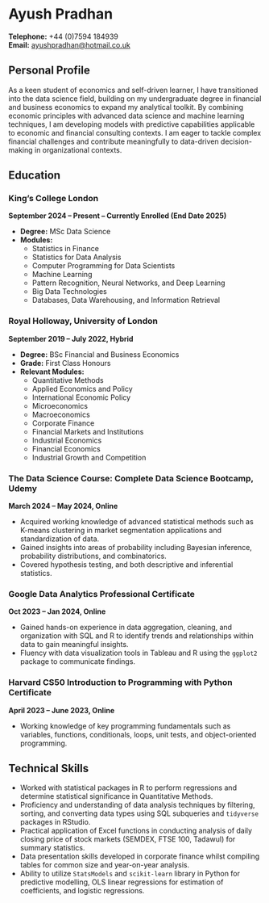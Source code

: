 # Ayush Pradhan  
**Telephone:** +44 (0)7594 184939  
**Email:** ayushpradhan@hotmail.co.uk  

## Personal Profile  
As a keen student of economics and self-driven learner, I have transitioned into the data science field, building on my undergraduate degree in financial and business economics to expand my analytical toolkit. By combining economic principles with advanced data science and machine learning techniques, I am developing models with predictive capabilities applicable to economic and financial consulting contexts. I am eager to tackle complex financial challenges and contribute meaningfully to data-driven decision-making in organizational contexts.

## Education  

### King’s College London  
**September 2024 – Present – Currently Enrolled (End Date 2025)**  
- **Degree:** MSc Data Science  
- **Modules:**  
  - Statistics in Finance  
  - Statistics for Data Analysis  
  - Computer Programming for Data Scientists  
  - Machine Learning  
  - Pattern Recognition, Neural Networks, and Deep Learning  
  - Big Data Technologies  
  - Databases, Data Warehousing, and Information Retrieval  

### Royal Holloway, University of London  
**September 2019 – July 2022, Hybrid**  
- **Degree:** BSc Financial and Business Economics  
- **Grade:** First Class Honours  
- **Relevant Modules:**  
  - Quantitative Methods  
  - Applied Economics and Policy  
  - International Economic Policy  
  - Microeconomics  
  - Macroeconomics  
  - Corporate Finance  
  - Financial Markets and Institutions  
  - Industrial Economics  
  - Financial Economics  
  - Industrial Growth and Competition  

### The Data Science Course: Complete Data Science Bootcamp, Udemy  
**March 2024 – May 2024, Online**  
- Acquired working knowledge of advanced statistical methods such as K-means clustering in market segmentation applications and standardization of data.  
- Gained insights into areas of probability including Bayesian inference, probability distributions, and combinatorics.  
- Covered hypothesis testing, and both descriptive and inferential statistics.

### Google Data Analytics Professional Certificate  
**Oct 2023 – Jan 2024, Online**  
- Gained hands-on experience in data aggregation, cleaning, and organization with SQL and R to identify trends and relationships within data to gain meaningful insights.  
- Fluency with data visualization tools in Tableau and R using the `ggplot2` package to communicate findings.  

### Harvard CS50 Introduction to Programming with Python Certificate  
**April 2023 – June 2023, Online**  
- Working knowledge of key programming fundamentals such as variables, functions, conditionals, loops, unit tests, and object-oriented programming.

## Technical Skills  
- Worked with statistical packages in R to perform regressions and determine statistical significance in Quantitative Methods.  
- Proficiency and understanding of data analysis techniques by filtering, sorting, and converting data types using SQL subqueries and `tidyverse` packages in RStudio.  
- Practical application of Excel functions in conducting analysis of daily closing price of stock markets (SEMDEX, FTSE 100, Tadawul) for summary statistics.  
- Data presentation skills developed in corporate finance whilst compiling tables for common size and year-on-year analysis.  
- Ability to utilize `StatsModels` and `scikit-learn` library in Python for predictive modelling, OLS linear regressions for estimation of coefficients, and logistic regressions.


